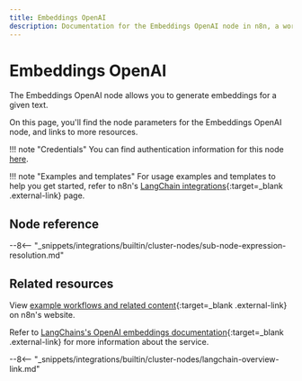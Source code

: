 ```yaml
---
title: Embeddings OpenAI
description: Documentation for the Embeddings OpenAI node in n8n, a workflow automation platform. Includes details of operations and configuration, and links to examples and credentials information.
---
```


# Embeddings OpenAI

The Embeddings OpenAI node allows you to generate embeddings for a given text.

On this page, you'll find the node parameters for the Embeddings OpenAI node, and links to more resources.

!!! note "Credentials"
    You can find authentication information for this node [here](/integrations/builtin/credentials/openai/).

!!! note "Examples and templates"
	For usage examples and templates to help you get started, refer to n8n's [LangChain integrations](https://n8n.io/integrations/embeddings-openai/){:target=_blank .external-link} page.

## Node reference

--8<-- "_snippets/integrations/builtin/cluster-nodes/sub-node-expression-resolution.md"
	
## Related resources

View [example workflows and related content](https://n8n.io/integrations/embeddings-openai/){:target=_blank .external-link} on n8n's website.

Refer to [LangChains's OpenAI embeddings documentation](https://js.langchain.com/docs/modules/data_connection/text_embedding/integrations/openai){:target=_blank .external-link} for more information about the service.

--8<-- "_snippets/integrations/builtin/cluster-nodes/langchain-overview-link.md"

